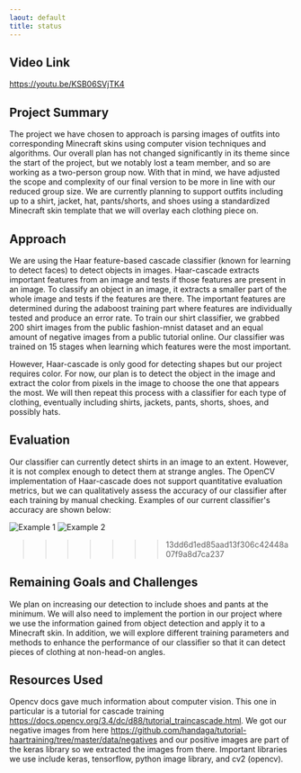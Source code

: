 ```yaml
---
laout: default
title: status
---
```

## Video Link
https://youtu.be/KSB06SVjTK4

## Project Summary
The project we have chosen to approach is parsing images of outfits into corresponding Minecraft skins using computer vision techniques and algorithms.  Our overall plan has not changed significantly in its theme since the start of the project, but we notably lost a team member, and so are working as a two-person group now.  With that in mind, we have adjusted the scope and complexity of our final version to be more in line with our reduced group size.  We are currently planning to support outfits including up to a shirt, jacket, hat, pants/shorts, and shoes using a standardized Minecraft skin template that we will overlay each clothing piece on.

## Approach
We are using the Haar feature-based cascade classifier (known for learning to detect faces) to detect objects in images. Haar-cascade extracts important features from an image and tests if those features are present in an image. To classify an object in an image, it extracts a smaller part of the whole image and tests if the features are there. The important features are determined during the adaboost training part where features are individually tested and produce an error rate. To train our shirt classifier, we grabbed 200 shirt images from the public fashion-mnist dataset and an equal amount of negative images from a public tutorial online. Our classifier was trained on 15 stages when learning which features were the most important.

However, Haar-cascade is only good for detecting shapes but our project requires color. For now, our plan is to detect the object in the image and extract the color from pixels in the image to choose the one that appears the most.  We will then repeat this process with a classifier for each type of clothing, eventually including shirts, jackets, pants, shorts, shoes, and possibly hats.

## Evaluation
Our classifier can currently detect shirts in an image to an extent. However, it is not complex enough to detect them at strange angles.  The OpenCV implementation of Haar-cascade does not support quantitative evaluation metrics, but we can qualitatively assess the accuracy of our classifier after each training by manual checking.  Examples of our current classifier's accuracy are shown below:

![Example 1](https://imgur.com/a/NLgVFnj)
![Example 2](https://imgur.com/a/0G6aAZP)
>>>>>>> 13dd6d1ed85aad13f306c42448a07f9a8d7ca237

## Remaining Goals and Challenges
We plan on increasing our detection to include shoes and pants at the minimum. We will also need to implement the portion in our project where we use the information gained from object detection and apply it to a Minecraft skin.  In addition, we will explore different training parameters and methods to enhance the performance of our classifier so that it can detect pieces of clothing at non-head-on angles.  

## Resources Used
Opencv docs gave much information about computer vision. This one in particular is a tutorial for cascade training https://docs.opencv.org/3.4/dc/d88/tutorial_traincascade.html.
We got our negative images from here https://github.com/handaga/tutorial-haartraining/tree/master/data/negatives and our positive images are part of the keras library so we extracted the images from there. Important libraries we use include keras, tensorflow, python image library, and cv2 (opencv).
